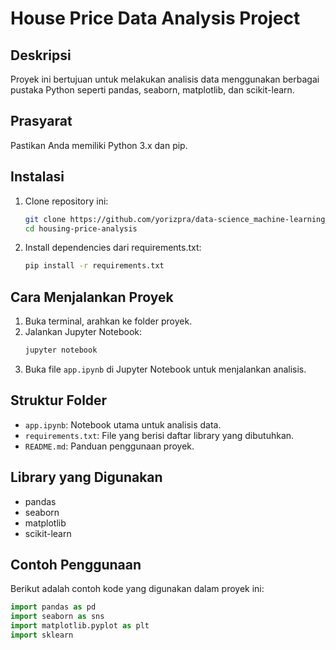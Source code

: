 # House Price Data Analysis Project

## Deskripsi
Proyek ini bertujuan untuk melakukan analisis data menggunakan berbagai pustaka Python seperti pandas, seaborn, matplotlib, dan scikit-learn.

## Prasyarat
Pastikan Anda memiliki Python 3.x dan pip.

## Instalasi
1. Clone repository ini:
    ```bash
    git clone https://github.com/yorizpra/data-science_machine-learning_housing-price-analysis.git
    cd housing-price-analysis
    ```
2. Install dependencies dari requirements.txt:
    ```bash
    pip install -r requirements.txt
    ```

## Cara Menjalankan Proyek
1. Buka terminal, arahkan ke folder proyek.
2. Jalankan Jupyter Notebook:
    ```bash
    jupyter notebook
    ```
3. Buka file `app.ipynb` di Jupyter Notebook untuk menjalankan analisis.

## Struktur Folder
- `app.ipynb`: Notebook utama untuk analisis data.
- `requirements.txt`: File yang berisi daftar library yang dibutuhkan.
- `README.md`: Panduan penggunaan proyek.

## Library yang Digunakan
- pandas
- seaborn
- matplotlib
- scikit-learn

## Contoh Penggunaan
Berikut adalah contoh kode yang digunakan dalam proyek ini:
```python
import pandas as pd
import seaborn as sns
import matplotlib.pyplot as plt
import sklearn
```